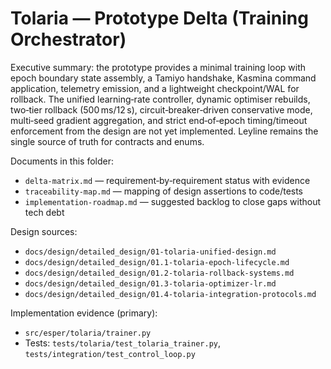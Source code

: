 # Tolaria — Prototype Delta (Training Orchestrator)

Executive summary: the prototype provides a minimal training loop with epoch boundary state assembly, a Tamiyo handshake, Kasmina command application, telemetry emission, and a lightweight checkpoint/WAL for rollback. The unified learning‑rate controller, dynamic optimiser rebuilds, two‑tier rollback (500 ms/12 s), circuit‑breaker‑driven conservative mode, multi‑seed gradient aggregation, and strict end‑of‑epoch timing/timeout enforcement from the design are not yet implemented. Leyline remains the single source of truth for contracts and enums.

Documents in this folder:
- `delta-matrix.md` — requirement‑by‑requirement status with evidence
- `traceability-map.md` — mapping of design assertions to code/tests
- `implementation-roadmap.md` — suggested backlog to close gaps without tech debt

Design sources:
- `docs/design/detailed_design/01-tolaria-unified-design.md`
- `docs/design/detailed_design/01.1-tolaria-epoch-lifecycle.md`
- `docs/design/detailed_design/01.2-tolaria-rollback-systems.md`
- `docs/design/detailed_design/01.3-tolaria-optimizer-lr.md`
- `docs/design/detailed_design/01.4-tolaria-integration-protocols.md`

Implementation evidence (primary):
- `src/esper/tolaria/trainer.py`
- Tests: `tests/tolaria/test_tolaria_trainer.py`, `tests/integration/test_control_loop.py`
